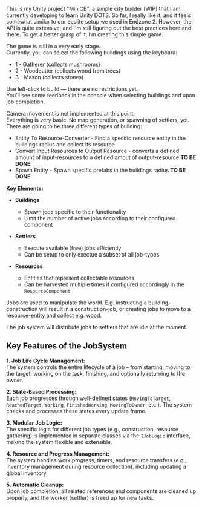 This is my Unity project "MiniCB", a simple city builder [WIP] that I am currently developing to learn Unity DOTS. 
So far, I really like it, and it feels somewhat similar to our ecslite setup we used in Endzone 2. 
However, the API is quite extensive, and I'm still figuring out the best practices here and there. 
To get a better grasp of it, I’m creating this simple game.

The game is still in a very early stage.  
Currently, you can select the following buildings using the keyboard:  
- 1 - Gatherer (collects mushrooms)  
- 2 - Woodcutter (collects wood from trees)  
- 3 - Mason (collects stones)  

Use left-click to build — there are no restrictions yet.  
You’ll see some feedback in the console when selecting buildings and upon job completion.  

Camera movement is not implemented at this point.  
Everything is very basic.
No map generation, or spawning of settlers, yet.
There are going to be three different types of building:
- Entity To Resource-Converter - Find a specific resource entity in the buildings radius and collect its resource  
- Convert Input Resources to Output Resource - converts a defined amount of input-resources to a defined amout of output-resource **TO BE DONE**
- Spawn Entity - Spawn specific prefabs in the buildings radius **TO BE DONE**

**Key Elements:**

- **Buildings**  
  - Spawn jobs specific to their functionality  
  - Limit the number of active jobs according to their configured component  

- **Settlers**  
  - Execute available (free) jobs efficiently  
  - Can be setup to only exectue a subset of all job-types

- **Resources**  
  - Entities that represent collectable resources  
  - Can be harvested multiple times if configured accordingly in the `ResourceComponent`  


Jobs are used to manipulate the world. 
E.g. instructing a building-construction will result in a construction-job, or creating jobs to
move to a resource-entity and collect e.g. wood.



The job system will distribute jobs to settlers that are idle at the moment. 

## Key Features of the JobSystem 

**1. Job Life Cycle Management:**  
The system controls the entire lifecycle of a job – from starting, moving to the target, working on the task, finishing, and optionally returning to the owner.

**2. State-Based Processing:**  
Each job progresses through well-defined states (`MovingToTarget`, `ReachedTarget`, `Working`, `FinishedWorking`, `MovingToOwner`, etc.). The system checks and processes these states every update frame.

**3. Modular Job Logic:**  
The specific logic for different job types (e.g., construction, resource gathering) is implemented in separate classes via the `IJobLogic` interface, making the system flexible and extensible.

**4. Resource and Progress Management:**  
The system handles work progress, timers, and resource transfers (e.g., inventory management during resource collection), including updating a global inventory.

**5. Automatic Cleanup:**  
Upon job completion, all related references and components are cleaned up properly, and the worker (settler) is freed up for new tasks.


